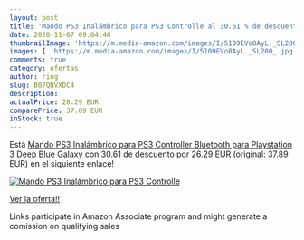 ```yaml
---
layout: post
title: 'Mando PS3 Inalámbrico para PS3 Controlle al 30.61 % de descuento'
date: 2020-11-07 09:04:48
thumbnailImage: 'https://m.media-amazon.com/images/I/5109EVo8AyL._SL200_.jpg'
images: [ 'https://m.media-amazon.com/images/I/5109EVo8AyL._SL200_.jpg' ]
comments: true
category: ofertas
author: ring
slug: B07QNVXDC4
description:
actualPrice: 26.29 EUR
comparePrice: 37.89 EUR
inStock: true
---
```


Está [Mando PS3 Inalámbrico para PS3 Controller Bluetooth para Playstation 3  Deep Blue Galaxy ](https://www.amazon.es/dp/B07QNVXDC4/?tag=tolees-21) con 30.61 de descuento por 26.29 EUR (original: 37.89 EUR) en el siguiente enlace!

[![Mando PS3 Inalámbrico para PS3 Controlle](https://m.media-amazon.com/images/I/5109EVo8AyL._SL200_.jpg)](https://www.amazon.es/dp/B07QNVXDC4/?tag=tolees-21)

[Ver la oferta!!](https://www.amazon.es/dp/B07QNVXDC4/?tag=tolees-21)

Links participate in Amazon Associate program and might generate a comission on qualifying sales


